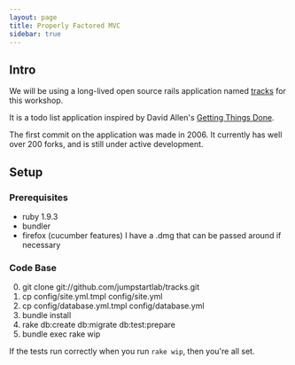 ```yaml
---
layout: page
title: Properly Factored MVC
sidebar: true
---
```


## Intro

We will be using a long-lived open source rails application named [tracks](http://codeclimate.com/github/jumpstartlab/tracks) for this workshop.

It is a todo list application inspired by David Allen's [Getting Things Done](http://www.amazon.com/Getting-Things-Done-Stress-Free-Productivity/dp/0142000280).

The first commit on the application was made in 2006. It currently has well over 200 forks, and is still under active development.

## Setup

### Prerequisites

* ruby 1.9.3
* bundler
* firefox (cucumber features)
  I have a .dmg that can be passed around if necessary


### Code Base

0. git clone git://github.com/jumpstartlab/tracks.git
1. cp config/site.yml.tmpl config/site.yml
2. cp config/database.yml.tmpl config/database.yml
3. bundle install
4. rake db:create db:migrate db:test:prepare
5. bundle exec rake wip

If the tests run correctly when you run `rake wip`, then you're all set.



